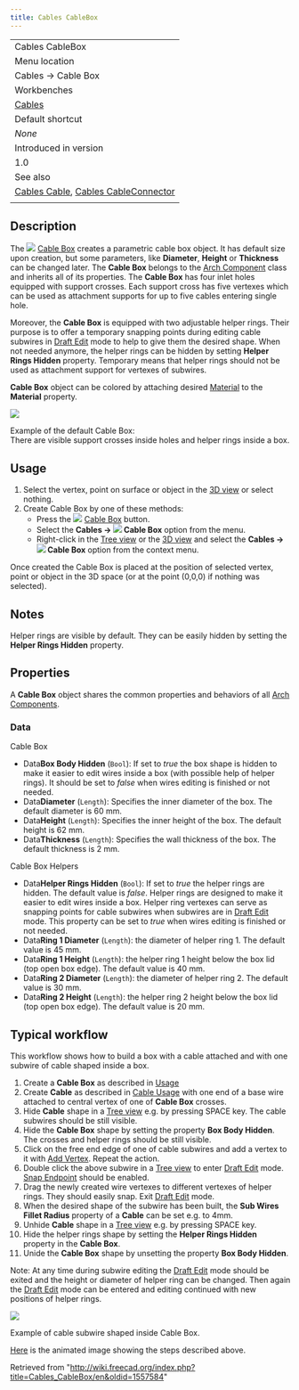```yaml
---
title: Cables CableBox
---
```


|                                                                                                                       |
| --------------------------------------------------------------------------------------------------------------------- |
| Cables CableBox                                                                                                       |
| Menu location                                                                                                         |
| Cables → Cable Box                                                                                                    |
| Workbenches                                                                                                           |
| [Cables](/Cables_Workbench "Cables Workbench")                                                                        |
| Default shortcut                                                                                                      |
| _None_                                                                                                                |
| Introduced in version                                                                                                 |
| 1.0                                                                                                                   |
| See also                                                                                                              |
| [Cables Cable](/Cables_Cable "Cables Cable"), [Cables CableConnector](/Cables_CableConnector "Cables CableConnector") |
|                                                                                                                       |

## Description

The ![](/images/Cables_CableBox.svg) [Cable Box](/Cables_CableBox "Cables CableBox") creates a parametric cable box object. It has default size upon creation, but some parameters, like **Diameter**, **Height** or **Thickness** can be changed later. The **Cable Box** belongs to the [Arch Component](/Arch_Component "Arch Component") class and inherits all of its properties. The **Cable Box** has four inlet holes equipped with support crosses. Each support cross has five vertexes which can be used as attachment supports for up to five cables entering single hole.

Moreover, the **Cable Box** is equipped with two adjustable helper rings. Their purpose is to offer a temporary snapping points during editing cable subwires in [Draft Edit](/Draft_Edit "Draft Edit") mode to help to give them the desired shape. When not needed anymore, the helper rings can be hidden by setting **Helper Rings Hidden** property. Temporary means that helper rings should not be used as attachment support for vertexes of subwires.

**Cable Box** object can be colored by attaching desired [Material](/Arch_SetMaterial "Arch SetMaterial") to the **Material** property.

![](/images/Cables_CableBox_Example1.png)

Example of the default Cable Box:  
There are visible support crosses inside holes and helper rings inside a box.

## Usage

1. Select the vertex, point on surface or object in the [3D view](/3D_view "3D view") or select nothing.
2. Create Cable Box by one of these methods:
   - Press the ![](/images/Cables_CableBox.svg) [Cable Box](/Cables_CableBox "Cables CableBox") button.
   - Select the **Cables → ![](/images/Cables_CableBox.svg) Cable Box** option from the menu.
   - Right-click in the [Tree view](/Tree_view "Tree view") or the [3D view](/3D_view "3D view") and select the **Cables → ![](/images/Cables_CableBox.svg) Cable Box** option from the context menu.

Once created the Cable Box is placed at the position of selected vertex, point or object in the 3D space (or at the point (0,0,0) if nothing was selected).

## Notes

Helper rings are visible by default. They can be easily hidden by setting the **Helper Rings Hidden** property.

## Properties

A **Cable Box** object shares the common properties and behaviors of all [Arch Components](/Arch_Component "Arch Component").

### Data

Cable Box

- Data**Box Body Hidden** (`Bool`): If set to _true_ the box shape is hidden to make it easier to edit wires inside a box (with possible help of helper rings). It should be set to _false_ when wires editing is finished or not needed.
- Data**Diameter** (`Length`): Specifies the inner diameter of the box. The default diameter is 60 mm.
- Data**Height** (`Length`): Specifies the inner height of the box. The default height is 62 mm.
- Data**Thickness** (`Length`): Specifies the wall thickness of the box. The default thickness is 2 mm.

Cable Box Helpers

- Data**Helper Rings Hidden** (`Bool`): If set to _true_ the helper rings are hidden. The default value is _false_. Helper rings are designed to make it easier to edit wires inside a box. Helper ring vertexes can serve as snapping points for cable subwires when subwires are in [Draft Edit](/Draft_Edit "Draft Edit") mode. This property can be set to _true_ when wires editing is finished or not needed.
- Data**Ring 1 Diameter** (`Length`): the diameter of helper ring 1. The default value is 45 mm.
- Data**Ring 1 Height** (`Length`): the helper ring 1 height below the box lid (top open box edge). The default value is 40 mm.
- Data**Ring 2 Diameter** (`Length`): the diameter of helper ring 2. The default value is 30 mm.
- Data**Ring 2 Height** (`Length`): the helper ring 2 height below the box lid (top open box edge). The default value is 20 mm.

## Typical workflow

This workflow shows how to build a box with a cable attached and with one subwire of cable shaped inside a box.

1. Create a **Cable Box** as described in [Usage](#Usage)
2. Create **Cable** as described in [Cable Usage](/Cables_Cable#Usage "Cables Cable") with one end of a base wire attached to central vertex of one of **Cable Box** crosses.
3. Hide **Cable** shape in a [Tree view](/Tree_view "Tree view") e.g. by pressing SPACE key. The cable subwires should be still visible.
4. Hide the **Cable Box** shape by setting the property **Box Body Hidden**. The crosses and helper rings should be still visible.
5. Click on the free end edge of one of cable subwires and add a vertex to it with [Add Vertex](/Cables_AddVertex "Cables AddVertex"). Repeat the action.
6. Double click the above subwire in a [Tree view](/Tree_view "Tree view") to enter [Draft Edit](/Draft_Edit "Draft Edit") mode. [Snap Endpoint](/Draft_Snap_Endpoint "Draft Snap Endpoint") should be enabled.
7. Drag the newly created wire vertexes to different vertexes of helper rings. They should easily snap. Exit [Draft Edit](/Draft_Edit "Draft Edit") mode.
8. When the desired shape of the subwire has been built, the **Sub Wires Fillet Radius** property of a **Cable** can be set e.g. to 4mm.
9. Unhide **Cable** shape in a [Tree view](/Tree_view "Tree view") e.g. by pressing SPACE key.
10. Hide the helper rings shape by setting the **Helper Rings Hidden** property in the **Cable Box**.
11. Unide the **Cable Box** shape by unsetting the property **Box Body Hidden**.

Note: At any time during subwire editing the [Draft Edit](/Draft_Edit "Draft Edit") mode should be exited and the height or diameter of helper ring can be changed. Then again the [Draft Edit](/Draft_Edit "Draft Edit") mode can be entered and editing continued with new positions of helper rings.

![](/images/Cables_CableBox_Example2_static.png)

Example of cable subwire shaped inside Cable Box.

[Here](/Cables_Example3_CableBox "Cables Example3 CableBox") is the animated image showing the steps described above.

Retrieved from "<http://wiki.freecad.org/index.php?title=Cables_CableBox/en&oldid=1557584>"
